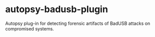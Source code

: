 # autopsy-badusb-plugin
Autopsy plug-in for detecting forensic artifacts of BadUSB attacks on compromised systems.
